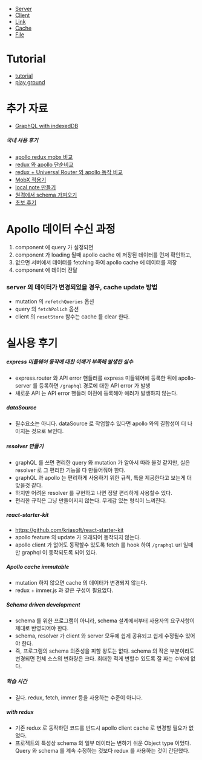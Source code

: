 * [Server](./Server.md)
* [Client](./Client.md)
* [Link](./Link.md)
* [Cache](./Cache.md)
* [File](./File.md)

# Tutorial
* [tutorial](https://www.apollographql.com/docs/tutorial/introduction)
* [play ground](https://www.graphqlbin.com)

# 추가 자료
* [GraphQL with indexedDB](https://codeburst.io/large-offline-datasets-with-apollo-client-c19c987e4a98)
##### 국내 사용 후기
* [apollo redux mobx 비교](https://devtimothy.tistory.com/167)
* [redux 와 apollo 단순비교](https://d2.naver.com/helloworld/4245995)
* [redux + Universal Router 와 apollo 동작 비교](https://d2.naver.com/helloworld/2838729)
* [MobX 적용기](https://woowabros.github.io/experience/2019/01/02/kimcj-react-mobx.html)
* [local note 만들기](https://coding-dahee.tistory.com/117)
* [원격에서 schema 가져오기](https://www.daleseo.com/graphql-react-apollo-hooks/)
* [초보 후기](https://medium.com/@han7096/graphql-%EA%B3%BC-apollo%EB%A5%BC-%EC%82%AC%EC%9A%A9%ED%95%B4%EB%B3%B4%EB%A9%B0-%EC%A4%91%EA%B0%84-%EC%A0%95%EB%A6%AC-42981522b188)

# Apollo 데이터 수신 과정
1. component 에 query 가 설정되면
1. component 가 loading 될때 apollo cache 에 저장된 데이터를 먼저 확인하고,
1. 없으면 서버에서 데이터를 fetching 하여 apollo cache 에 데이터를 저장
1. component 에 데이터 전달

### server 의 데이터가 변경되었을 경우, cache update 방법
* mutation 의 `refetchQueries` 옵션
* query 의 `fetchPolich` 옵션
* client 의 `resetStore` 함수는 cache 를 clear 한다.

# 실사용 후기
##### express 미들웨어 동작에 대한 이해가 부족해 발생한 실수
* express.router 와 API error 핸들러를 express 미들웨어에 등록한 뒤에 apollo-server 를 등록하면 `/graphql` 경로에 대한 API error 가 발생
* 새로운 API 는 API error 핸들러 이전에 등록해야 에러가 발생하지 않는다.
##### dataSource
* 필수요소는 아니다. dataSource 로 작업할수 있다면 apollo 와의 결합성이 더 나아지는 것으로 보인다.
##### resolver 만들기
* graphQL 를 쓰면 편리한 query 와 mutation 가 알아서 따라 올것 같지만, 실은 resolver 로 그 편리한 기능을 다 만들어줘야 한다.
* graphQL 과 apollo 는 편리하게 사용하기 위한 규칙, 특을 제공한다고 보는게 더 맞을것 같다.
* 하지만 어려운 resolver 를 구현하고 나면 정말 편리하게 사용할수 있다.
* 편리한 규칙은 그냥 만들어지지 않는다. 무게감 있는 형식이 느껴진다.
##### react-starter-kit
* https://github.com/kriasoft/react-starter-kit
* apollo feature 의 update 가 오래되어 동작되지 않는다.
* apollo client 가 없어도 동작할수 있도록 fetch 를 hook 하여 `/graphql` url 일때만 graphql 이 동작되도록 되어 있다.
##### Apollo cache immutable
* mutation 하지 않으면 cache 의 데이터가 변경되지 않는다.
* redux + immer.js 과 같은 구성이 필요없다.
##### Schema driven development
* schema 를 위한 프로그램이 아니라, schema 설계에서부터 사용자의 요구사항이 제대로 반영되어야 한다.
* schema, resolver 가 client 와 server 모두에 쉽게 공유되고 쉽게 수정될수 있어야 한다.
* 즉, 프로그램의 schema 의존성을 피할 왕도는 없다. schema 의 작은 부분이라도 변경되면 전체 소스의 변화량은 크다. 최대한 적게 변할수 있도록 잘 짜는 수밖에 없다.
##### 학습 시간
* 길다. redux, fetch, immer 등을 사용하는 수준이 아니다.
##### with redux
* 기존 redux 로 동작하던 코드를 반드시 apollo client cache 로 변경할 필요가 없었다.
* 프로젝트의 특성상 schema 의 일부 데이터는 변하기 쉬운 Object type 이었다. Query 와 schema 를 계속 수정하는 것보다 redux 를 사용하는 것이 간단했다.
